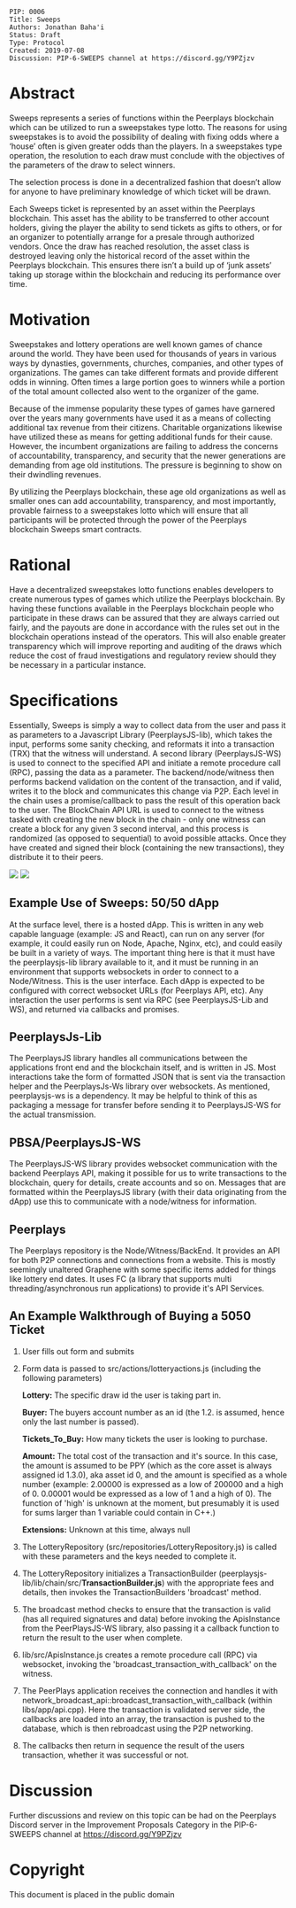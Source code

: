     PIP: 0006
    Title: Sweeps
    Authors: Jonathan Baha'i
    Status: Draft
    Type: Protocol
    Created: 2019-07-08
    Discussion: PIP-6-SWEEPS channel at https://discord.gg/Y9PZjzv

# Abstract
Sweeps represents a series of functions within the Peerplays blockchain which can be utilized to run a sweepstakes type lotto. The reasons for using sweepstakes is to avoid the possibility of dealing with fixing odds where a ‘house’ often is given greater odds than the players. In a sweepstakes type operation, the resolution to each draw must conclude with the objectives of the parameters of the draw to select winners. 

The selection process is done in a decentralized fashion that doesn’t allow for anyone to have preliminary knowledge of which ticket will be drawn. 

Each Sweeps ticket is represented by an asset within the Peerplays blockchain. This asset has the ability to be transferred to other account holders, giving the player the ability to send tickets as gifts to others, or for an organizer to potentially arrange for a presale through authorized vendors. Once the draw has reached resolution, the asset class is destroyed leaving only the historical record of the asset within the Peerplays blockchain. This ensures there isn’t a build up of ‘junk assets’ taking up storage within the blockchain and reducing its performance over time.

# Motivation
Sweepstakes and lottery operations are well known games of chance around the world. They have been used for thousands of years in various ways by dynasties, governments, churches, companies, and other types of organizations. The games can take different formats and provide different odds in winning. Often times a large portion goes to winners while a portion of the total amount collected also went to the organizer of the game. 

Because of the immense popularity these types of games have garnered over the years many governments have used it as a means of collecting additional tax revenue from their citizens. Charitable organizations likewise have utilized these as means for getting additional funds for their cause. However, the incumbent organizations are failing to address the concerns of accountability, transparency, and security that the newer generations are demanding from age old institutions. The pressure is beginning to show on their dwindling revenues. 

By utilizing the Peerplays blockchain, these age old organizations as well as smaller ones can add accountability, transparency, and most importantly, provable fairness to a sweepstakes lotto which will ensure that all participants will be protected through the power of the Peerplays blockchain Sweeps smart contracts.

# Rational
Have a decentralized sweepstakes lotto functions enables developers to create numerous types of games which utilize the Peerplays blockchain. By having these functions available in the Peerplays blockchain people who participate in these draws can be assured that they are always carried out fairly, and the payouts are done in accordance with the rules set out in the blockchain operations instead of the operators. This will also enable greater transparency which will improve reporting and auditing of the draws which reduce the cost of fraud investigations and regulatory review should they be necessary in a particular instance. 

# Specifications
Essentially, Sweeps is simply a way to collect data from the user and pass it as parameters to a Javascript Library (PeerplaysJS-lib), which takes the input, performs some sanity checking, and reformats it into a transaction (TRX) that the witness will understand. A second library (PeerplaysJS-WS) is used to connect to the specified API and initiate a remote procedure call (RPC), passing the data as a parameter. The backend/node/witness then performs backend validation on the content of the transaction, and if valid, writes it to the block and communicates this change via P2P. Each level in the chain uses a promise/callback to pass the result of this operation back to the user.
The BlockChain API URL is used to connect to the witness tasked with creating the new block in the chain - only one witness can create a block for any given 3 second interval, and this process is randomized (as opposed to sequential) to avoid possible attacks. Once they have created and signed their block (containing the new transactions), they distribute it to their peers.

![](https://i.postimg.cc/6629XzmP/summary-of-platforms.png)
![](https://i.postimg.cc/1312brkD/sample-transaction.png)

## Example Use of Sweeps: 50/50 dApp
At the surface level, there is a hosted dApp. This is written in any web capable language (example: JS and React), can run on any server (for example, it could easily run on Node, Apache, Nginx, etc), and could easily be built in a variety of ways. The important thing here is that it must have the peerplaysjs-lib library available to it, and it must be running in an environment that supports websockets in order to connect to a Node/Witness. This is the user interface. Each dApp is expected to be configured with correct websocket URLs (for Peerplays API, etc). Any interaction the user performs is sent via RPC (see PeerplaysJS-Lib and WS), and returned via callbacks and promises.

## PeerplaysJs-Lib
The PeerplaysJS library handles all communications between the applications front end and the blockchain itself, and is written in JS. Most interactions take the form of formatted JSON that is sent via the transaction helper and the PeerplaysJs-Ws library over websockets. As mentioned, peerplaysjs-ws is a dependency. It may be helpful to think of this as packaging a message for transfer before sending it to PeerplaysJS-WS for the actual transmission.

## PBSA/PeerplaysJS-WS
The PeerplaysJS-WS library provides websocket communication with the backend Peerplays API, making it possible for us to write transactions to the blockchain, query for details, create accounts and so on. Messages that are formatted within the PeerplaysJS library (with their data originating from the dApp) use this to communicate with a node/witness for information.

## Peerplays
The Peerplays repository is the Node/Witness/BackEnd. It provides an API for both P2P connections and connections from a website. This is mostly seemingly unaltered Graphene with some specific items added for things like lottery end dates. It uses FC (a library that supports multi threading/asynchronous run applications) to provide it's API Services.

## An Example Walkthrough of Buying a 5050 Ticket
1. User fills out form and submits
2. Form data is passed to src/actions/lotteryactions.js (including the following parameters)

   **Lottery:** The specific draw id the user is taking part in.  

   **Buyer:** The buyers account number as an id (the 1.2. is assumed, hence only the last number is passed).  

   **Tickets_To_Buy:** How many tickets the user is looking to purchase.  

   **Amount:** The total cost of the transaction and it's source. In this case, the amount is assumed to be PPY (which as the core asset is always assigned id 1.3.0), aka asset id 0, and the amount is specified as a whole number (example: 2.00000 is expressed as a low of 200000 and a high of 0. 0.00001 would be expressed as a low of 1 and a high of 0). The function of 'high' is unknown at the moment, but presumably it is used for sums larger than 1 variable could contain in C++.)  

   **Extensions:** Unknown at this time, always null  

3. The LotteryRepository (src/repositories/LotteryRepository.js) is called with these parameters and the keys needed to complete it.
4. The LotteryRepository initializes a TransactionBuilder (peerplaysjs-lib/lib/chain/src/**TransactionBuilder.js**) with the appropriate fees and details, then invokes the TransactionBuilders 'broadcast' method. 
5. The broadcast method checks to ensure that the transaction is valid (has all required signatures and data) before invoking the ApisInstance from the PeerPlaysJS-WS library, also passing it a callback function to return the result to the user when complete.
6.  lib/src/ApisInstance.js creates a remote procedure call (RPC) via websocket, invoking the 'broadcast_transaction_with_callback' on the witness.
7. The PeerPlays application receives the connection and handles it with network_broadcast_api::broadcast_transaction_with_callback (within libs/app/api.cpp). Here the transaction is validated server side, the callbacks are loaded into an array, the transaction is pushed to the database, which is then rebroadcast using the P2P networking. 
8. The callbacks then return in sequence the result of the users transaction, whether it was successful or not.


# Discussion
Further discussions and review on this topic can be had on the Peerplays Discord server in the Improvement Proposals Category in the PIP-6-SWEEPS channel at https://discord.gg/Y9PZjzv

# Copyright
This document is placed in the public domain
